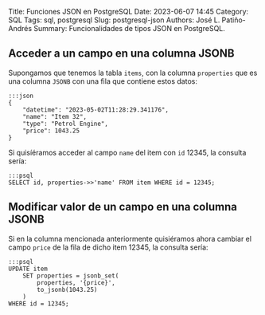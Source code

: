 Title: Funciones JSON en PostgreSQL
Date: 2023-06-07 14:45
Category: SQL
Tags: sql, postgresql
Slug: postgresql-json
Authors: José L. Patiño-Andrés
Summary: Funcionalidades de tipos JSON en PostgreSQL.

## Acceder a un campo en una columna JSONB

Supongamos que tenemos la tabla `items`, con la columna `properties` que es una columna `JSONB` con
una fila que contiene estos datos:

    :::json
    {
        "datetime": "2023-05-02T11:28:29.341176",
        "name": "Item 32",
        "type": "Petrol Engine",
        "price": 1043.25
    }

Si quisíéramos acceder al campo `name` del item con `id` 12345, la consulta sería:

    :::psql
    SELECT id, properties->>'name' FROM item WHERE id = 12345;


## Modificar valor de un campo en una columna JSONB

Si en la columna mencionada anteriormente quisiéramos ahora cambiar el campo `price` de la fila
de dicho item 12345, la consulta sería:

    :::psql
    UPDATE item 
        SET properties = jsonb_set(
            properties, '{price}', 
            to_jsonb(1043.25)
        ) 
    WHERE id = 12345;
